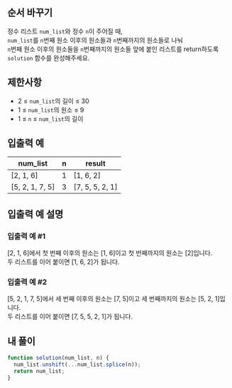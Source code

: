 ## 순서 바꾸기

정수 리스트 `num_list`와 정수 `n`이 주어질 때,  
`num_list`를 `n`번째 원소 이후의 원소들과 `n`번째까지의 원소들로 나눠  
`n`번째 원소 이후의 원소들을 `n`번째까지의 원소들 앞에 붙인 리스트를 return하도록 `solution` 함수를 완성해주세요.

## 제한사항

- 2 ≤ `num_list`의 길이 ≤ 30
- 1 ≤ `num_list`의 원소 ≤ 9
- 1 ≤ `n` ≤ `num_list`의 길이

## 입출력 예

| num_list        | n   | result          |
| --------------- | --- | --------------- |
| [2, 1, 6]       | 1   | [1, 6, 2]       |
| [5, 2, 1, 7, 5] | 3   | [7, 5, 5, 2, 1] |

## 입출력 예 설명

### 입출력 예 #1

[2, 1, 6]에서 첫 번째 이후의 원소는 [1, 6]이고 첫 번째까지의 원소는 [2]입니다.  
두 리스트를 이어 붙이면 [1, 6, 2]가 됩니다.

### 입출력 예 #2

[5, 2, 1, 7, 5]에서 세 번째 이후의 원소는 [7, 5]이고 세 번째까지의 원소는 [5, 2, 1]입니다.  
두 리스트를 이어 붙이면 [7, 5, 5, 2, 1]가 됩니다.

## 내 풀이

```js
function solution(num_list, n) {
  num_list.unshift(...num_list.splice(n));
  return num_list;
}
```
